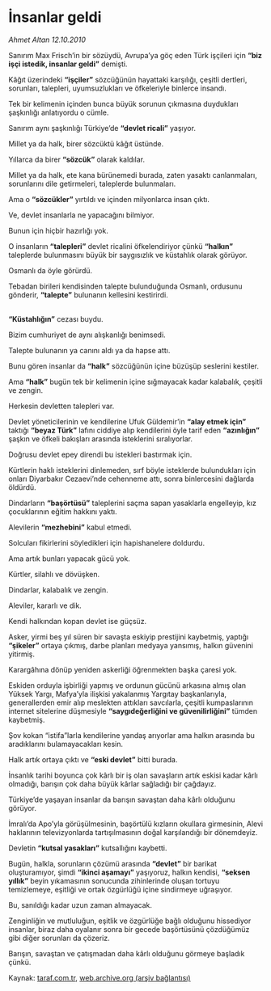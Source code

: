 # İnsanlar geldi

*Ahmet Altan 12.10.2010*

<div class="yazi"><p>Sanırım Max Frisch’in bir sözüydü, Avrupa’ya göç eden Türk işçileri için <b>“biz işçi istedik, insanlar geldi”</b> demişti.</p>
<p>Kâğıt üzerindeki <b>“işçiler”</b> sözcüğünün hayattaki karşılığı, çeşitli dertleri, sorunları, talepleri, uyumsuzlukları ve öfkeleriyle binlerce insandı.</p>
<p>Tek bir kelimenin içinden bunca büyük sorunun çıkmasına duydukları şaşkınlığı anlatıyordu o cümle.</p>
<p>Sanırım aynı şaşkınlığı Türkiye’de <b>“devlet ricali”</b> yaşıyor.</p>
<p>Millet ya da halk, birer sözcüktü kâğıt üstünde.</p>
<p>Yıllarca da birer <b>“sözcük”</b> olarak kaldılar.</p>
<p>Millet ya da halk, ete kana bürünemedi burada, zaten yasaktı canlanmaları, sorunlarını dile getirmeleri, taleplerde bulunmaları.</p>
<p>Ama o <b>“sözcükler”</b> yırtıldı ve içinden milyonlarca insan çıktı.</p>
<p>Ve, devlet insanlarla ne yapacağını bilmiyor.</p>
<p>Bunun için hiçbir hazırlığı yok.</p>
<p>O insanların <b>“talepleri”</b> devlet ricalini öfkelendiriyor çünkü <b>“halkın”</b> taleplerde bulunmasını büyük bir saygısızlık ve küstahlık olarak görüyor.</p>
<p>Osmanlı da öyle görürdü.</p>
<p>Tebadan birileri kendisinden talepte bulunduğunda Osmanlı, ordusunu gönderir, <b>“talepte”</b> bulunanın kellesini kestirirdi.</p>
<p><b><br/>“Küstahlığın”</b> cezası buydu.</p>
<p>Bizim cumhuriyet de aynı alışkanlığı benimsedi.</p>
<p>Talepte bulunanın ya canını aldı ya da hapse attı.</p>
<p>Bunu gören insanlar da <b>“halk”</b> sözcüğünün içine büzüşüp seslerini kestiler.</p>
<p>Ama <b>“halk”</b> bugün tek bir kelimenin içine sığmayacak kadar kalabalık, çeşitli ve zengin.</p>
<p>Herkesin devletten talepleri var.</p>
<p>Devlet yöneticilerinin ve kendilerine Ufuk Güldemir’in <b>“alay etmek için”</b> taktığı <b>“beyaz Türk”</b> lafını ciddiye alıp kendilerini öyle tarif eden <b>“azınlığın”</b> şaşkın ve öfkeli bakışları arasında isteklerini sıralıyorlar.</p>
<p>Doğrusu devlet epey direndi bu istekleri bastırmak için.</p>
<p>Kürtlerin haklı isteklerini dinlemeden, sırf böyle isteklerde bulundukları için onları Diyarbakır Cezaevi’nde cehenneme attı, sonra binlercesini dağlarda öldürdü.</p>
<p>Dindarların <b>“başörtüsü”</b> taleplerini saçma sapan yasaklarla engelleyip, kız çocuklarının eğitim hakkını yaktı.</p>
<p>Alevilerin <b>“mezhebini”</b> kabul etmedi.</p>
<p>Solcuları fikirlerini söyledikleri için hapishanelere doldurdu.</p>
<p>Ama artık bunları yapacak gücü yok.</p>
<p>Kürtler, silahlı ve dövüşken.</p>
<p>Dindarlar, kalabalık ve zengin.</p>
<p>Aleviler, kararlı ve dik.</p>
<p>Kendi halkından kopan devlet ise güçsüz.</p>
<p>Asker, yirmi beş yıl süren bir savaşta eskiyip prestijini kaybetmiş, yaptığı <b>“şikeler”</b> ortaya çıkmış, darbe planları medyaya yansımış, halkın güvenini yitirmiş.</p>
<p>Karargâhına dönüp yeniden askerliği öğrenmekten başka çaresi yok.</p>
<p>Eskiden orduyla işbirliği yapmış ve ordunun gücünü arkasına almış olan Yüksek Yargı, Mafya’yla ilişkisi yakalanmış Yargıtay başkanlarıyla, generallerden emir alıp meslekten attıkları savcılarla, çeşitli kumpaslarının internet sitelerine düşmesiyle <b>“saygıdeğerliğini ve güvenilirliğini”</b> tümden kaybetmiş.</p>
<p>Şov kokan “istifa”larla kendilerine yandaş arıyorlar ama halkın arasında bu aradıklarını bulamayacakları kesin.</p>
<p>Halk artık ortaya çıktı ve <b>“eski devlet”</b> bitti burada.</p>
<p>İnsanlık tarihi boyunca çok kârlı bir iş olan savaşların artık eskisi kadar kârlı olmadığı, barışın çok daha büyük kârlar sağladığı bir çağdayız.</p>
<p>Türkiye’de yaşayan insanlar da barışın savaştan daha kârlı olduğunu görüyor.</p>
<p>İmralı’da Apo’yla görüşülmesinin, başörtülü kızların okullara girmesinin, Alevi haklarının televizyonlarda tartışılmasının doğal karşılandığı bir dönemdeyiz.</p>
<p>Devletin <b>“kutsal yasakları”</b> kutsallığını kaybetti.</p>
<p>Bugün, halkla, sorunların çözümü arasında <b>“devlet”</b> bir barikat oluşturamıyor, şimdi <b>“ikinci aşamayı”</b> yaşıyoruz, halkın kendisi, <b>“seksen yıllık”</b> beyin yıkamasının sonucunda zihinlerinde oluşan tortuyu temizlemeye, eşitliği ve ortak özgürlüğü içine sindirmeye uğraşıyor.</p>
<p>Bu, sanıldığı kadar uzun zaman almayacak.</p>
<p>Zenginliğin ve mutluluğun, eşitlik ve özgürlüğe bağlı olduğunu hissediyor insanlar, biraz daha oyalanır sonra bir gecede başörtüsünü çözdüğümüz gibi diğer sorunları da çözeriz.</p>
<p>Barışın, savaştan ve çatışmadan daha kârlı olduğunu görmeye başladık çünkü.</p>
</div>

Kaynak: [taraf.com.tr](http://www.taraf.com.tr:80/ahmet-altan/makale-insanlar-geldi.htm), [web.archive.org (arşiv bağlantısı)](http://web.archive.org/web/20101015030647/http://www.taraf.com.tr:80/ahmet-altan/makale-insanlar-geldi.htm)
